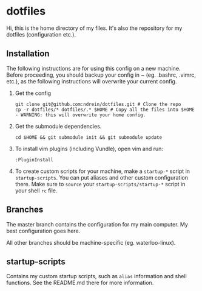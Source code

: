 # dotfiles

Hi, this is the home directory of my files.  It's also the repository for my dotfiles (configuration etc.).

## Installation

The following instructions are for using this config on a new machine.  Before proceeding, you should backup your config in ~ (eg. .bashrc, .vimrc, etc.), as the following instructions will overwrite your current config.

1.  Get the config
    ```shell
    git clone git@github.com:ndrein/dotfiles.git # Clone the repo
    cp -r dotfiles/* dotfiles/.* $HOME # Copy all the files into $HOME - WARNING: this will overwrite your home config.
    ```
2.  Get the submodule dependencies.
    ```shell
    cd $HOME && git submodule init && git submodule update
    ```
3.  To install vim plugins (including Vundle), open vim and run:
    ```vim
    :PluginInstall
    ```
4.  To create custom scripts for your machine, make a `startup-*` script in `startup-scripts`.  You can put aliases and other custom configuration there.  Make sure to `source` your `startup-scripts/startup-*` script in your shell `rc` file.


## Branches

The master branch contains the configuration for my main computer.  My best configuration goes here.

All other branches should be machine-specific (eg. waterloo-linux).


## startup-scripts

Contains my custom startup scripts, such as `alias` information and shell functions.  See the README.md there for more information.
